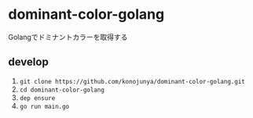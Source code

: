 # dominant-color-golang
Golangでドミナントカラーを取得する

## develop

1. `git clone https://github.com/konojunya/dominant-color-golang.git`
2. `cd dominant-color-golang`
3. `dep ensure`
4. `go run main.go`
